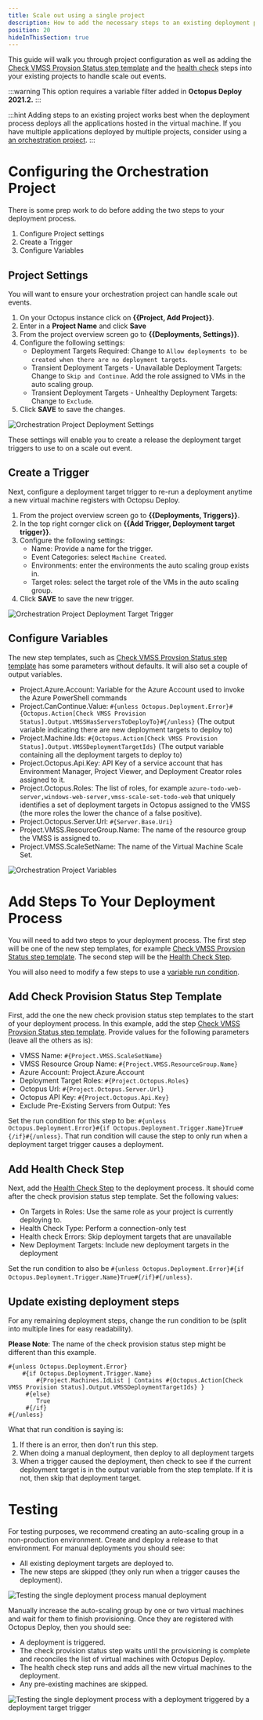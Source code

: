 ```yaml
---
title: Scale out using a single project
description: How to add the necessary steps to an existing deployment process to handle a scale out event.
position: 20
hideInThisSection: true
---
```


This guide will walk you through project configuration as well as adding the [Check VMSS Provsion Status step template](https://library.octopus.com/step-templates/e04c5cd8-0982-44b8-9cae-0a4b43676adc/actiontemplate-check-vmss-provision-status-(deployment-targets)) and the [health check](/docs/projects/built-in-step-templates/health-check.md) steps into your existing projects to handle scale out events.  

:::warning
This option requires a variable filter added in **Octopus Deploy 2021.2.**
:::

:::hint
Adding steps to an existing project works best when the deployment process deploys all the applications hosted in the virtual machine.  If you have multiple applications deployed by multiple projects, consider using a [an orchestration project](/docs/deployments/patterns/auto-scaling-deployment-targets/scale-out/scale-out-orchestration-project.md).
:::

# Configuring the Orchestration Project

There is some prep work to do before adding the two steps to your deployment process.

1. Configure Project settings
2. Create a Trigger
3. Configure Variables

## Project Settings

You will want to ensure your orchestration project can handle scale out events.

1. On your Octopus instance click on **{{Project, Add Project}}**.
2. Enter in a **Project Name** and click **Save**
3. From the project overview screen go to **{{Deployments, Settings}}**.
4. Configure the following settings:
    - Deployment Targets Required: Change to `Allow deployments to be created when there are no deployment targets`.
    - Transient Deployment Targets - Unavailable Deployment Targets: Change to `Skip and Continue`.  Add the role assigned to VMs in the auto scaling group.
    - Transient Deployment Targets - Unhealthy Deployment Targets: Change to `Exclude`.
5. Click **SAVE** to save the changes.

![Orchestration Project Deployment Settings](images/orchestration-project-deployment-settings.png)

These settings will enable you to create a release the deployment target triggers to use to on a scale out event.

## Create a Trigger

Next, configure a deployment target trigger to re-run a deployment anytime a new virtual machine registers with Octopsu Deploy.  

1. From the project overview screen go to **{{Deployments, Triggers}}**.
2. In the top right cornger click on **{{Add Trigger, Deployment target trigger}}**.
3. Configure the following settings:
    - Name: Provide a name for the trigger.
    - Event Categories: select `Machine Created`.
    - Environments: enter the environments the auto scaling group exists in.
    - Target roles: select the target role of the VMs in the auto scaling group.
4. Click **SAVE** to save the new trigger.

![Orchestration Project Deployment Target Trigger](images/orchestration-project-deployment-target-trigger.png)

## Configure Variables

The new step templates, such as [Check VMSS Provsion Status step template](https://library.octopus.com/step-templates/e04c5cd8-0982-44b8-9cae-0a4b43676adc/actiontemplate-check-vmss-provision-status-(deployment-targets)) has some parameters without defaults.  It will also set a couple of output variables.

- Project.Azure.Account: Variable for the Azure Account used to invoke the Azure PowerShell commands
- Project.CanContinue.Value: `#{unless Octopus.Deployment.Error}#{Octopus.Action[Check VMSS Provision Status].Output.VMSSHasServersToDeployTo}#{/unless}` (The output variable indicating there are new deployment targets to deploy to)
- Project.Machine.Ids: `#{Octopus.Action[Check VMSS Provision Status].Output.VMSSDeploymentTargetIds}` (The output variable containing all the deployment targets to deploy to)
- Project.Octopus.Api.Key: API Key of a service account that has Environment Manager, Project Viewer, and Deployment Creator roles assigned to it.
- Project.Octopus.Roles: The list of roles, for example `azure-todo-web-server,windows-web-server,vmss-scale-set-todo-web` that uniquely identifies a set of deployment targets in Octopus assigned to the VMSS (the more roles the lower the chance of a false positive).
- Project.Octopus.Server.Url: `#{Server.Base.Uri}`
- Project.VMSS.ResourceGroup.Name: The name of the resource group the VMSS is assigned to.
- Project.VMSS.ScaleSetName: The name of the Virtual Machine Scale Set.

![Orchestration Project Variables](images/release-orchestration-variables.png)

# Add Steps To Your Deployment Process

You will need to add two steps to your deployment process.  The first step will be one of the new step templates, for example [Check VMSS Provsion Status step template](https://library.octopus.com/step-templates/e04c5cd8-0982-44b8-9cae-0a4b43676adc/actiontemplate-check-vmss-provision-status-(deployment-targets)).  The second step will be the [Health Check Step](https://octopus.com/docs/projects/built-in-step-templates/health-check).

You will also need to modify a few steps to use a [variable run condition](/docs/projects/steps/conditions.md#variable-expressions).

## Add Check Provision Status Step Template
First, add the one the new check provision status step templates to the start of your deployment process.  In this example, add the step [Check VMSS Provsion Status step template](https://library.octopus.com/step-templates/e04c5cd8-0982-44b8-9cae-0a4b43676adc/actiontemplate-check-vmss-provision-status-(deployment-targets)).  Provide values for the following parameters (leave all the others as is):

- VMSS Name: `#{Project.VMSS.ScaleSetName}`
- VMSS Resource Group Name: `#{Project.VMSS.ResourceGroup.Name}`
- Azure Account: Project.Azure.Account
- Deployment Target Roles: `#{Project.Octopus.Roles}`
- Octopus Url: `#{Project.Octopus.Server.Url}`
- Octopus API Key: `#{Project.Octopus.Api.Key}`
- Exclude Pre-Existing Servers from Output: Yes

Set the run condition for this step to be: `#{unless Octopus.Deployment.Error}#{if Octopus.Deployment.Trigger.Name}True#{/if}#{/unless}`.  That run condition will cause the step to only run when a deployment target trigger causes a deployment.

## Add Health Check Step
Next, add the [Health Check Step](/docs/projects/built-in-step-templates/health-check.md) to the deployment process.  It should come after the check provision status step template.  Set the following values:

- On Targets in Roles: Use the same role as your project is currently deploying to.
- Health Check Type: Perform a connection-only test
- Health check Errors: Skip deployment targets that are unavailable
- New Deployment Targets: Include new deployment targets in the deployment

Set the run condition to also be `#{unless Octopus.Deployment.Error}#{if Octopus.Deployment.Trigger.Name}True#{/if}#{/unless}`.  

## Update existing deployment steps
For any remaining deployment steps, change the run condition to be (split into multiple lines for easy readability).

**Please Note**: The name of the check provision status step might be different than this example.

```
#{unless Octopus.Deployment.Error}
	#{if Octopus.Deployment.Trigger.Name}
    	#{Project.Machines.IdList | Contains #{Octopus.Action[Check VMSS Provision Status].Output.VMSSDeploymentTargetIds} }
     #{else}
     	True
     #{/if}
#{/unless}
```

What that run condition is saying is:

1. If there is an error, then don't run this step.
2. When doing a manual deployment, then deploy to all deployment targets
3. When a trigger caused the deployment, then check to see if the current deployment target is in the output variable from the step template.  If it is not, then skip that deployment target.

# Testing

For testing purposes, we recommend creating an auto-scaling group in a non-production environment.  Create and deploy a release to that environment.  For manual deployments you should see:

- All existing deployment targets are deployed to.
- The new steps are skipped (they only run when a trigger causes the deployment).

![Testing the single deployment process manual deployment](images/testing-single-process-manual-deploy.png)

Manually increase the auto-scaling group by one or two virtual machines and wait for them to finish provisioning.  Once they are registered with Octopus Deploy, then you should see:

- A deployment is triggered.
- The check provision status step waits until the provisioning is complete and reconciles the list of virtual machines with Octopus Deploy.
- The health check step runs and adds all the new virtual machines to the deployment.
- Any pre-existing machines are skipped.

![Testing the single deployment process with a deployment triggered by a deployment target trigger](images/testing-single-process-deployment-trigger-run.png)